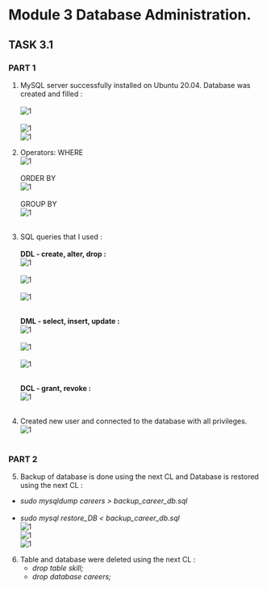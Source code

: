 # Module 3 Database Administration.

## TASK 3.1

### PART 1

1. MySQL server successfully installed on Ubuntu 20.04. Database was created and filled :</br></br>
   ![1](./screenshots/1.png)</br></br>
   ![1](./screenshots/2.png)</br>
   ![1](./screenshots/3.png)</br>

2. Operators:
   WHERE</br>
   ![1](./screenshots/4.png)</br></br>
   ORDER BY</br>
   ![1](./screenshots/5.png)</br></br>
   GROUP BY</br>
   ![1](./screenshots/6.png)</br></br>

3. SQL queries that I used :</br></br>
   **DDL - create, alter, drop :**</br>
   ![1](./screenshots/7.png)</br></br>
   ![1](./screenshots/8.png)</br></br>
   ![1](./screenshots/9.png)</br></br>

   **DML - select, insert, update :**</br>
   ![1](./screenshots/4.png)</br></br>
   ![1](./screenshots/10.png)</br></br>
   ![1](./screenshots/11.png)</br></br>

   **DCL - grant, revoke :**</br>
   ![1](./screenshots/12.png)</br></br>

4. Created new user and connected to the database with all privileges.</br>
   ![1](./screenshots/13.png)</br></br>

### PART 2

5. Backup of database is done using the next CL and Database is restored using the next CL :</br>

- _sudo mysqldump careers > backup_career_db.sql_</br></br>
- _sudo mysql restore_DB < backup_career_db.sql_</br>
  ![1](./screenshots/14.png)</br>
  ![1](./screenshots/15.png)</br>
  ![1](./screenshots/16.png)</br>

6. Table and database were deleted using the next CL :</br>
   - _drop table skill;_
   - _drop database careers;_

